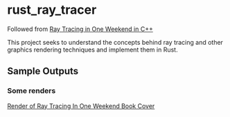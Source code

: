 # rust_ray_tracer
Followed from [Ray Tracing in One Weekend in  C++](https://raytracing.github.io/books/RayTracingInOneWeekend.html)

This project seeks to understand the concepts behind ray tracing and other graphics rendering techniques and implement them in Rust.

## Sample Outputs
### Some renders
[Render of Ray Tracing In One Weekend Book Cover](https://github.com/AniRamadoss/rust_ray_tracer/blob/master/outputs/12_book_cover_render)
